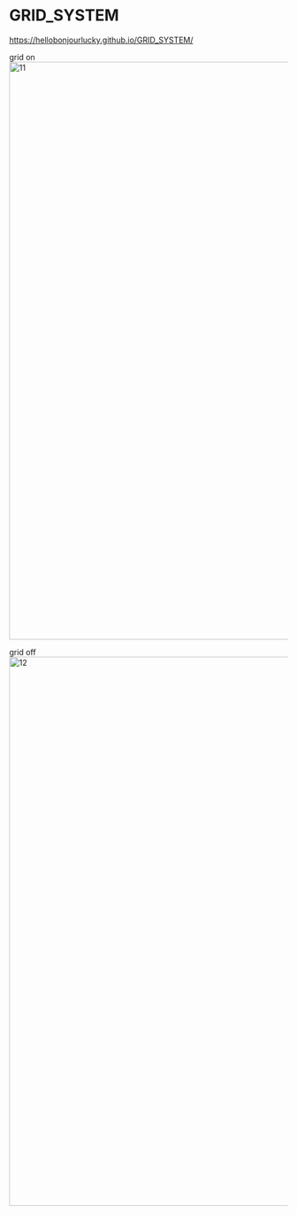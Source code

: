 # GRID_SYSTEM

https://hellobonjourlucky.github.io/GRID_SYSTEM/

grid on
<img width="1044" alt="11" src="https://user-images.githubusercontent.com/73243458/146067016-9f57377e-e847-46dd-9a99-05910fa8542f.png">

grid off
<img width="992" alt="12" src="https://user-images.githubusercontent.com/73243458/146067026-488ca5c3-74a5-4b1e-9280-87032394e46c.png">
